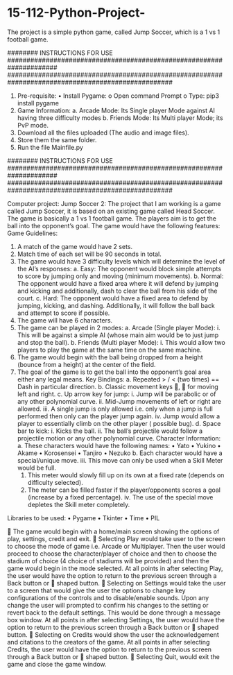 # 15-112-Python-Project-
The project is a simple python game, called Jump Soccer, which is a 1 vs 1 football game.

######## INSTRUCTIONS FOR USE #####################################################################
###################################################################################################
1)	Pre-requisite:
    •	Install Pygame: 
      o	Open command Prompt
      o	Type: pip3 install pygame
2)	Game Information:
      a.	Arcade Mode: Its Single player Mode against AI having three difficulty modes
      b.	Friends Mode: Its Multi player Mode; its PvP mode. 
3)	Download all the files uploaded (The audio and image files).
4)	Store them the same folder.
5)	Run the file Mainfile.py

######## INSTRUCTIONS FOR USE #####################################################################
###################################################################################################

Computer project: Jump Soccer 2:
The project that I am working is a game called Jump Soccer, it is based on an existing game called Head Soccer. The game is basically a 1 vs 1 football game. The players aim is to get the ball into the opponent’s goal. The game would have the following features:
Game Guidelines:
1)	A match of the game would have 2 sets.
2)	Match time of each set will be 90 seconds in total.
3)	The game would have 3 difficulty levels which will determine the level of the AI’s responses:
        a.	Easy: The opponent would block simple attempts to score by jumping only and moving (minimum movements).
        b.	Normal: The opponent would have a fixed area where it will defend by jumping and kicking and additionally, dash to clear the            ball from his side of the court.
        c.	Hard: The opponent would have a fixed area to defend by jumping, kicking, and dashing. Additionally, it will follow the ball            back and attempt to score if possible. 
4)	The game will have 6 characters.
5)	The game can be played in 2 modes:
        a.	Arcade (Single player Mode):
            i.	This will be against a simple AI (whose main aim would be to just jump and stop the ball).
        b.	Friends (Multi player Mode):
            i.	This would allow two players to play the game at the same time on the same machine.
6)	The game would begin with the ball being dropped from a height (bounce from a height) at the center of the field.
7)	 The goal of the game is to get the ball into the opponent’s goal area either any legal means.
Key Bindings:
a.	Repeated >  / < (two times) == Dash in particular direction.
b.	Classic movement keys ,  for moving left and right.
c.	Up arrow key for jump:
        i.	Jump will be parabolic or of any other polynomial curve.
        ii.	Mid-Jump movements of left or right are allowed.
        iii.	A single jump is only allowed i.e. only when a jump is full performed then only can the player jump again.
        iv.	Jump would allow a player to essentially climb on the other player ( possible bug).
d.	Space bar to kick:
        i.	 Kicks the ball.
        ii.	The ball’s projectile would follow a projectile motion or any other polynomial curve.
Character Information:
a.	These characters would have the following names:
    •	Yato
    •	Yukino
    •	Akame
    •	Korosensei 
    •	Tanjiro
    •	Nezuko
b.	Each character would have a special/unique move.
iii.	This move can only be used when a Skill Meter would be full.
        1.	This meter would slowly fill up on its own at a fixed rate (depends on difficulty selected).
        2.	The meter can be filled faster if the player/opponents scores a goal (increase by a fixed percentage).
iv.	The use of the special move depletes the Skill meter completely.

Libraries to be used:
    •	Pygame
    •	Tkinter
    •	Time
    •	PIL

	The game would begin with a home/main screen showing the options of play, settings, credit and exit. 
	Selecting Play would take user to the screen to choose the mode of game i.e. Arcade or Multiplayer. Then the user would proceed to        choose the character/player of choice and then to choose the stadium of choice (4 choice of stadiums will be provided) and then the      game would begin in the mode selected. At all points in after selecting Play, the user would have the option to return to the            previous screen through a Back button or  shaped button.
	Selecting on Settings would take the user to a screen that would give the user the options to change key configurations of the            controls and to disable/enable sounds. Upon any change the user will prompted to confirm his changes to the setting or revert back      to the default settings. This would be done through a message box window. At all points in after selecting Settings, the user would      have the option to return to the previous screen through a Back button or  shaped button.
	Selecting on Credits would show the user the acknowledgement and citations to the creators of the game. At all points in after            selecting Credits, the user would have the option to return to the previous screen through a Back button or  shaped button.
	Selecting Quit, would exit the game and close the game window.   

